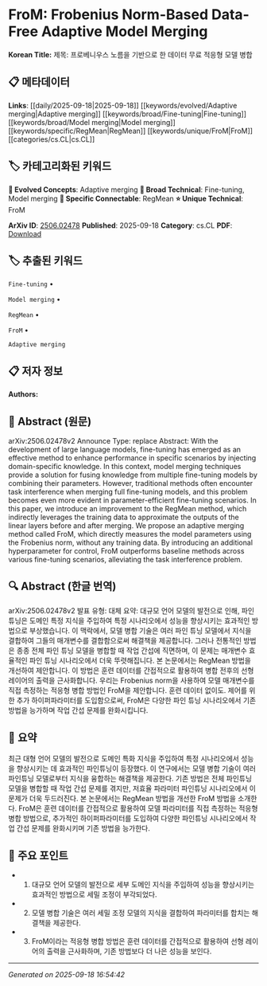 
# FroM: Frobenius Norm-Based Data-Free Adaptive Model Merging

**Korean Title:** 제목: 프로베니우스 노름을 기반으로 한 데이터 무료 적응형 모델 병합

## 📋 메타데이터

**Links**: [[daily/2025-09-18|2025-09-18]] [[keywords/evolved/Adaptive merging|Adaptive merging]] [[keywords/broad/Fine-tuning|Fine-tuning]] [[keywords/broad/Model merging|Model merging]] [[keywords/specific/RegMean|RegMean]] [[keywords/unique/FroM|FroM]] [[categories/cs.CL|cs.CL]]

## 🏷️ 카테고리화된 키워드
**🚀 Evolved Concepts**: Adaptive merging
**🔬 Broad Technical**: Fine-tuning, Model merging
**🔗 Specific Connectable**: RegMean
**⭐ Unique Technical**: FroM

**ArXiv ID**: [2506.02478](https://arxiv.org/abs/2506.02478)
**Published**: 2025-09-18
**Category**: cs.CL
**PDF**: [Download](https://arxiv.org/pdf/2506.02478.pdf)


## 🏷️ 추출된 키워드



`Fine-tuning` • 

`Model merging` • 

`RegMean` • 

`FroM` • 

`Adaptive merging`



## 📋 저자 정보

**Authors:** 

## 📄 Abstract (원문)

arXiv:2506.02478v2 Announce Type: replace 
Abstract: With the development of large language models, fine-tuning has emerged as an effective method to enhance performance in specific scenarios by injecting domain-specific knowledge. In this context, model merging techniques provide a solution for fusing knowledge from multiple fine-tuning models by combining their parameters. However, traditional methods often encounter task interference when merging full fine-tuning models, and this problem becomes even more evident in parameter-efficient fine-tuning scenarios. In this paper, we introduce an improvement to the RegMean method, which indirectly leverages the training data to approximate the outputs of the linear layers before and after merging. We propose an adaptive merging method called FroM, which directly measures the model parameters using the Frobenius norm, without any training data. By introducing an additional hyperparameter for control, FroM outperforms baseline methods across various fine-tuning scenarios, alleviating the task interference problem.

## 🔍 Abstract (한글 번역)

arXiv:2506.02478v2 발표 유형: 대체
요약: 대규모 언어 모델의 발전으로 인해, 파인 튜닝은 도메인 특정 지식을 주입하여 특정 시나리오에서 성능을 향상시키는 효과적인 방법으로 부상했습니다. 이 맥락에서, 모델 병합 기술은 여러 파인 튜닝 모델에서 지식을 결합하여 그들의 매개변수를 결합함으로써 해결책을 제공합니다. 그러나 전통적인 방법은 종종 전체 파인 튜닝 모델을 병합할 때 작업 간섭에 직면하며, 이 문제는 매개변수 효율적인 파인 튜닝 시나리오에서 더욱 뚜렷해집니다. 본 논문에서는 RegMean 방법을 개선하여 제안합니다. 이 방법은 훈련 데이터를 간접적으로 활용하여 병합 전후의 선형 레이어의 출력을 근사화합니다. 우리는 Frobenius norm을 사용하여 모델 매개변수를 직접 측정하는 적응형 병합 방법인 FroM을 제안합니다. 훈련 데이터 없이도. 제어를 위한 추가 하이퍼파라미터를 도입함으로써, FroM은 다양한 파인 튜닝 시나리오에서 기존 방법을 능가하며 작업 간섭 문제를 완화시킵니다.

## 📝 요약

최근 대형 언어 모델의 발전으로 도메인 특화 지식을 주입하여 특정 시나리오에서 성능을 향상시키는 데 효과적인 파인튜닝이 등장했다. 이 연구에서는 모델 병합 기술이 여러 파인튜닝 모델로부터 지식을 융합하는 해결책을 제공한다. 기존 방법은 전체 파인튜닝 모델을 병합할 때 작업 간섭 문제를 겪지만, 저효율 파라미터 파인튜닝 시나리오에서 이 문제가 더욱 두드러진다. 본 논문에서는 RegMean 방법을 개선한 FroM 방법을 소개한다. FroM은 훈련 데이터를 간접적으로 활용하여 모델 파라미터를 직접 측정하는 적응형 병합 방법으로, 추가적인 하이퍼파라미터를 도입하여 다양한 파인튜닝 시나리오에서 작업 간섭 문제를 완화시키며 기존 방법을 능가한다.

## 🎯 주요 포인트


- 1. 대규모 언어 모델의 발전으로 세부 도메인 지식을 주입하여 성능을 향상시키는 효과적인 방법으로 세밀 조정이 부각되었다.

- 2. 모델 병합 기술은 여러 세밀 조정 모델의 지식을 결합하여 파라미터를 합치는 해결책을 제공한다.

- 3. FroM이라는 적응형 병합 방법은 훈련 데이터를 간접적으로 활용하여 선형 레이어의 출력을 근사화하며, 기존 방법보다 더 나은 성능을 보인다.


---

*Generated on 2025-09-18 16:54:42*